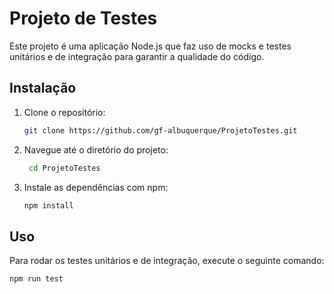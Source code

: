 # Projeto de Testes

Este projeto é uma aplicação Node.js que faz uso de mocks e testes unitários e de integração para garantir a qualidade do código.

## Instalação

1. Clone o repositório:

    ```bash
    git clone https://github.com/gf-albuquerque/ProjetoTestes.git
    ```

2. Navegue até o diretório do projeto:
   ```bash
    cd ProjetoTestes
    ```

4. Instale as dependências com npm:

    ```bash
    npm install
    ```

## Uso

Para rodar os testes unitários e de integração, execute o seguinte comando:

```bash
npm run test
```
